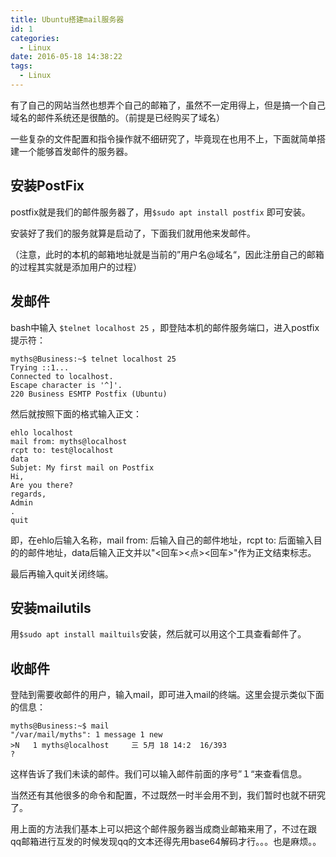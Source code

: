 ```yaml
---
title: Ubuntu搭建mail服务器
id: 1
categories:
  - Linux
date: 2016-05-18 14:38:22
tags:
  - Linux
---
```


有了自己的网站当然也想弄个自己的邮箱了，虽然不一定用得上，但是搞一个自己域名的邮件系统还是很酷的。（前提是已经购买了域名）

一些复杂的文件配置和指令操作就不细研究了，毕竟现在也用不上，下面就简单搭建一个能够首发邮件的服务器。

## 安装PostFix

postfix就是我们的邮件服务器了，用`$sudo apt install postfix` 即可安装。

安装好了我们的服务就算是启动了，下面我们就用他来发邮件。

（注意，此时的本机的邮箱地址就是当前的”用户名@域名“，因此注册自己的邮箱的过程其实就是添加用户的过程）

## 发邮件

bash中输入 `$telnet localhost 25` ，即登陆本机的邮件服务端口，进入postfix提示符：
```
myths@Business:~$ telnet localhost 25
Trying ::1...
Connected to localhost.
Escape character is '^]'.
220 Business ESMTP Postfix (Ubuntu)
```
然后就按照下面的格式输入正文：
```
ehlo localhost
mail from: myths@localhost
rcpt to: test@localhost
data
Subjet: My first mail on Postfix
Hi,
Are you there?
regards,
Admin
.
quit
```
即，在ehlo后输入名称，mail from: 后输入自己的邮件地址，rcpt to: 后面输入目的的邮件地址，data后输入正文并以"<回车><点><回车>"作为正文结束标志。

最后再输入quit关闭终端。

## 安装mailutils

用`$sudo apt install mailtuils`安装，然后就可以用这个工具查看邮件了。

## 收邮件

登陆到需要收邮件的用户，输入mail，即可进入mail的终端。这里会提示类似下面的信息：
```
myths@Business:~$ mail
"/var/mail/myths": 1 message 1 new
>N   1 myths@localhost     三 5月 18 14:2  16/393
?
```
这样告诉了我们未读的邮件。我们可以输入邮件前面的序号”１“来查看信息。

当然还有其他很多的命令和配置，不过既然一时半会用不到，我们暂时也就不研究了。

用上面的方法我们基本上可以把这个邮件服务器当成商业邮箱来用了，不过在跟qq邮箱进行互发的时候发现qq的文本还得先用base64解码才行。。。也是麻烦。。